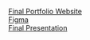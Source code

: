 [Final Portfolio Website](https://jdj25.github.io/jdj25-is218-final-portfolio/)
<br>
[Figma](https://www.figma.com/file/9gBuKRV9POECGet0LxzRIy/IS-218-Final-Individual-Project?type=design&node-id=0%3A1&mode=design&t=Pdcdsmk16YMskCiw-1)
<br>
[Final Presentation](https://youtu.be/XSdtbyMbRAg)
